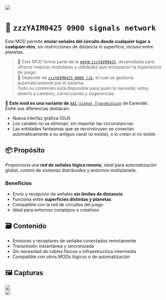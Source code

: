 
![](https://raw.githubusercontent.com/yaim0425/zzzYAIM0425-0900-signals-network/main/thumbnail.png)

# 📡 `zzzYAIM0425 0900 signals network`
Este MOD permite **enviar señales del circuito desde cualquier lugar a cualquier otro**, sin restricciones de distancia ni superficie, incluso entre planetas.

> 🧩 Este MOD forma parte de la [serie `zzzYAIM0425`](https://github.com/yaim0425), desarrollada para ofrecer mejoras modulares y utilidades que enriquecen la experiencia de juego.  
> 🔧 Depende de [`zzzYAIM0425 0000 lib`](https://github.com/yaim0425/zzzYAIM0425-0000-lib), el cual se gestiona automáticamente por el sistema.  
> Todo su contenido está disponible para quien lo necesite; estoy abierto a cambios, correcciones y sugerencias.

📌 **Este mod es una variante de** [`AAI Signal Transmission`](https://mods.factorio.com/mod/aai-signal-transmission) de Earendel.  
Entre sus diferencias destacan:

- Nueva interfaz gráfica (GUI)
- Los canales no se eliminan, sin importar las circunstancias
- Las entidades fantasmas que se reconstruyen se conectan automáticamente a su antiguo canal (si existe), o lo crean si no existe

## 📦 Propósito

Proporciona una **red de señales lógica remota**, ideal para automatización global, control de sistemas distribuidos y entornos multiplaneta.

### Beneficios

- Envío y recepción de señales **sin límites de distancia**  
- Funciona entre **superficies distintas y planetas**  
- Compatible con la red de circuitos del juego  
- Ideal para entornos complejos o creativos  

## 🗃️ Contenido

- Emisores y receptores de señales conectados remotamente  
- Transmisión instantánea y sincronizada  
- Sin necesidad de cables físicos o infraestructura intermedia  
- Compatible con otros MODs lógicos o de automatización  

## 🖼️ Capturas

![](https://raw.githubusercontent.com/yaim0425/zzzYAIM0425-0900-signals-network/main/Doc/base/Screenshot%20(1).png)  
![](https://raw.githubusercontent.com/yaim0425/zzzYAIM0425-0900-signals-network/main/Doc/base/Screenshot%20(2).png)

